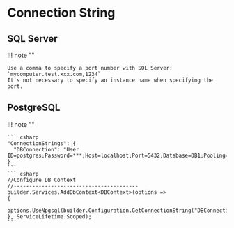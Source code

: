 # Connection String

## SQL Server
!!! note ""    

    Use a comma to specify a port number with SQL Server: `mycomputer.test.xxx.com,1234`  
    It's not necessary to specify an instance name when specifying the port.

## PostgreSQL
!!! note ""    

    ``` csharp
    "ConnectionStrings": {
      "DBConnection": "User ID=postgres;Password=***;Host=localhost;Port=5432;Database=DB1;Pooling=true;"
    }
    ```
    ``` csharp
    //Configure DB Context
    //----------------------------------------
    builder.Services.AddDbContext<DBContext>(options =>
    {
        options.UseNpgsql(builder.Configuration.GetConnectionString("DBConnection"));
    }, ServiceLifetime.Scoped);
    ```
